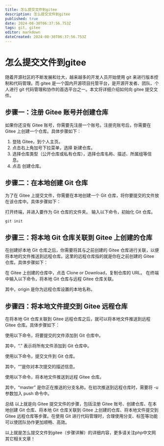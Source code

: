 ```yaml
---
title: 怎么提交文件到gitee
description: 怎么提交文件到gitee
published: true
date: 2024-08-30T06:37:56.753Z
tags: git, gitee
editor: markdown
dateCreated: 2024-08-30T06:37:56.753Z
---
```


# 怎么提交文件到gitee
随着开源社区的不断发展和壮大，越来越多的开发人员开始使用 git 来进行版本控制和代码管理。而 gitee 是一个国内开源项目托管平台，是开源开发者、团队、个人进行 git 代码管理和协作的首选平台之一。本文将详细介绍如何向 gitee 提交文件。

## 步骤一：注册 Gitee 账号并创建仓库
如果你还没有 Gitee 账号，你需要先注册一个账号。注册完账号后，你需要在 Gitee 上创建一个仓库。具体步骤如下：

1. 登陆 Gitee，到个人主页。
2. 点击右上角加号下拉菜单，选择 新建仓库。
3. 选择仓库类型（公开仓库或私有仓库），选择仓库名称、描述、所属组等信息。
4. 点击 创建仓库。

## 步骤二：在本地创建 Git 仓库
为了在 Gitee 上提交文件，你需要在本地创建一个 Git 仓库，将你要提交的文件放在该仓库中。具体步骤如下：

打开终端，并进入要作为 Git 仓库的文件夹。
输入以下命令，初始化 Git 仓库。
```
git init
```


## 步骤三：将本地 Git 仓库关联到 Gitee 上创建的仓库
在创建好本地 Git 仓库之后，你需要将其与之前创建的 Gitee 仓库进行关联，以便将本地的文件推送到远程仓库。这里的远程仓库指的就是你在之前创建的 Gitee 仓库。具体步骤如下：

在 Gitee 上创建的仓库中，点击 Clone or Download，复制仓库的 URL。
在终端中输入以下命令，将本地 Git 仓库与远程 Gitee 仓库关联。


其中，origin 是你为远程仓库设置的本地名称。

## 步骤四：将本地文件提交到 Gitee 远程仓库
在将本地 Git 仓库关联到 Gitee 远程仓库之后，就可以将本地文件推送到远程 Gitee 仓库。具体步骤如下：

使用以下命令，将要提交的文件添加到 Git 仓库中。


其中，“.” 表示将所有文件添加到 Git 仓库中。

使用以下命令，提交文件到 Git 仓库。


其中，“”是你对本次提交的描述信息。

使用以下命令，将本地文件推送到远程 Gitee 仓库。


其中，“master” 是你正在推送的分支名称。在初次推送到远程仓库时，需要将 -u 参数加入 push 命令中。

总结
以上就是向 Gitee 提交文件的步骤，包括注册 Gitee 账号、创建仓库、在本地创建 Git 仓库、将本地 Git 仓库关联到 Gitee 上创建的仓库、将本地文件提交到 Gitee 远程仓库等步骤。在使用 Git 进行代码管理时，合理使用分支、标签等功能可以使团队协作更加顺畅、高效。

以上就是怎么提交文件到gitee（步骤详解）的详细内容，更多请关注php中文网其它相关文章！